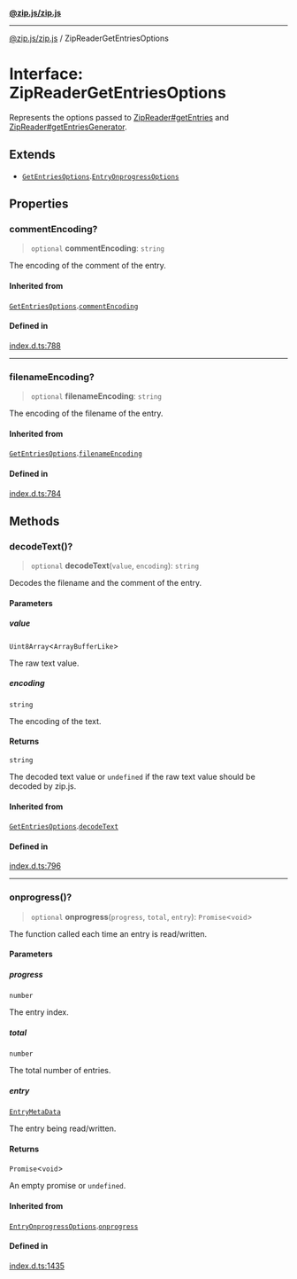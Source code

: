 [**@zip.js/zip.js**](../README.md)

***

[@zip.js/zip.js](../globals.md) / ZipReaderGetEntriesOptions

# Interface: ZipReaderGetEntriesOptions

Represents the options passed to [ZipReader#getEntries](../classes/ZipReader.md#getentries) and [ZipReader#getEntriesGenerator](../classes/ZipReader.md#getentriesgenerator).

## Extends

- [`GetEntriesOptions`](GetEntriesOptions.md).[`EntryOnprogressOptions`](EntryOnprogressOptions.md)

## Properties

### commentEncoding?

> `optional` **commentEncoding**: `string`

The encoding of the comment of the entry.

#### Inherited from

[`GetEntriesOptions`](GetEntriesOptions.md).[`commentEncoding`](GetEntriesOptions.md#commentencoding)

#### Defined in

[index.d.ts:788](https://github.com/gildas-lormeau/zip.js/blob/24ecd74cb4237f29fe97eb10cff1144c3877ce3d/index.d.ts#L788)

***

### filenameEncoding?

> `optional` **filenameEncoding**: `string`

The encoding of the filename of the entry.

#### Inherited from

[`GetEntriesOptions`](GetEntriesOptions.md).[`filenameEncoding`](GetEntriesOptions.md#filenameencoding)

#### Defined in

[index.d.ts:784](https://github.com/gildas-lormeau/zip.js/blob/24ecd74cb4237f29fe97eb10cff1144c3877ce3d/index.d.ts#L784)

## Methods

### decodeText()?

> `optional` **decodeText**(`value`, `encoding`): `string`

Decodes the filename and the comment of the entry.

#### Parameters

##### value

`Uint8Array`\<`ArrayBufferLike`\>

The raw text value.

##### encoding

`string`

The encoding of the text.

#### Returns

`string`

The decoded text value or `undefined` if the raw text value should be decoded by zip.js.

#### Inherited from

[`GetEntriesOptions`](GetEntriesOptions.md).[`decodeText`](GetEntriesOptions.md#decodetext)

#### Defined in

[index.d.ts:796](https://github.com/gildas-lormeau/zip.js/blob/24ecd74cb4237f29fe97eb10cff1144c3877ce3d/index.d.ts#L796)

***

### onprogress()?

> `optional` **onprogress**(`progress`, `total`, `entry`): `Promise`\<`void`\>

The function called each time an entry is read/written.

#### Parameters

##### progress

`number`

The entry index.

##### total

`number`

The total number of entries.

##### entry

[`EntryMetaData`](EntryMetaData.md)

The entry being read/written.

#### Returns

`Promise`\<`void`\>

An empty promise or `undefined`.

#### Inherited from

[`EntryOnprogressOptions`](EntryOnprogressOptions.md).[`onprogress`](EntryOnprogressOptions.md#onprogress)

#### Defined in

[index.d.ts:1435](https://github.com/gildas-lormeau/zip.js/blob/24ecd74cb4237f29fe97eb10cff1144c3877ce3d/index.d.ts#L1435)
